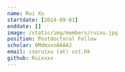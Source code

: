 ```yaml
---
name: Rui Xu
startdate: [2024-09-01]
enddate: []
image: /static/img/members/ruixu.jpg
position: Postdoctoral Fellow
scholar: 6MdmxxoAAAAJ
email: cseruixu (at) ust.hk
github: Ruixxxx
---
```

